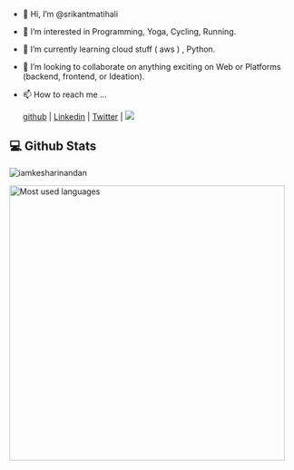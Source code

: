 - 👋 Hi, I’m @srikantmatihali
- 👀 I’m interested in Programming, Yoga, Cycling, Running.
- 🌱 I’m currently learning cloud stuff ( aws ) , Python.
- 💞️ I’m looking to collaborate on anything exciting on Web or Platforms (backend, frontend, or Ideation).
- 📫 How to reach me ...

   [github](https://github.com/srikantmatihali)   |   [Linkedin](https://www.linkedin.com/in/srikanthvmattihalli/)   |   [Twitter](https://twitter.com/srikantmatihali/) | <a href="mailto:srikantmatihali@gmail.com?"><img src="https://img.shields.io/badge/gmail-%23DD0031.svg?&style=for-the-badge&logo=gmail&logoColor=white"/></a>

<!---
srikantmatihali/srikantmatihali is a ✨ special ✨ repository because its `README.md` (this file) appears on your GitHub profile.
You can click the Preview link to take a look at your changes.
--->

<h2 align="left">💻 Github Stats</h2>
<p align="left">
<img src="https://github-readme-stats.vercel.app/api?username=iamkesharinandan&show_icons=true&count_private=true" alt="iamkesharinandan" />
</p>
<p align="left">
    <a href="https://github.com/iamkesharinandan">
    <img width="485" src="https://github-readme-stats.vercel.app/api/top-langs/?username=iamkesharinandan"  alt="Most used languages"/>
    </a>
</p>
